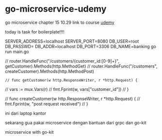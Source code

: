 # go-microservice-udemy
go microservice chapter 15 10.29
link to course [udemy](https://www.udemy.com/course/building-modern-web-applications-with-go/learn/lecture/22875035?start=0#overview)

today is task for boilerplate!!!!

SERVER_ADDRESS=localhost SERVER_PORT=8080 DB_USER=root DB_PASSWD= DB_ADDR=localhost DB_PORT=3306 DB_NAME=banking go run main.go


// router.HandleFunc("/customers/{customer_id:[0-9]+}", getCustomer).Methods(http.MethodGet)
	// router.HandleFunc("/customers", createCustomer).Methods(http.MethodPost)

    // func getCustomer(w http.ResponseWriter, r *http.Request) {
// 	vars := mux.Vars(r)
// 	fmt.Fprint(w, vars["customer_id"])
// }

// func createCustomer(w http.ResponseWriter, r *http.Request) {
// 	fmt.Fprint(w, "post request received")
// }

ini dari laptop kantor


sekarang gua pakai microservice dengan bantuan dari grpc dan go-kit

microservice with go-kit